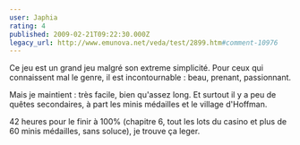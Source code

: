 ```yaml
---
user: Japhia
rating: 4
published: 2009-02-21T09:22:30.000Z
legacy_url: http://www.emunova.net/veda/test/2899.htm#comment-10976
---
```

Ce jeu est un grand jeu malgré son extreme simplicité. Pour ceux qui connaissent mal le genre, il est incontournable : beau, prenant, passionnant.

Mais je maintient : très facile, bien qu'assez long. Et surtout il y a peu de quêtes secondaires, à part les minis médailles et le village d'Hoffman.

42 heures pour le finir à 100% (chapitre 6, tout les lots du casino et plus de 60 minis médailles, sans soluce), je trouve ça leger.